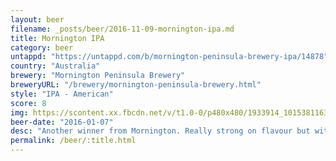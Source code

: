 ```yaml
---
layout: beer
filename: _posts/beer/2016-11-09-mornington-ipa.md
title: Mornington IPA
category: beer
untappd: "https://untappd.com/b/mornington-peninsula-brewery-ipa/14878"
country: "Australia"
brewery: "Mornington Peninsula Brewery"
breweryURL: "/brewery/mornington-peninsula-brewery.html"
style: "IPA - American"
score: 8
img: https://scontent.xx.fbcdn.net/v/t1.0-0/p480x480/1933914_10153811639743745_2943766557036716002_n.jpg?oh=4edeb926377399d86aa29d1dde62b5cc&oe=5B1D0D01
beer-date: "2016-01-07"
desc: "Another winner from Mornington. Really strong on flavour but without any harshness"
permalink: /beer/:title.html
---
```

